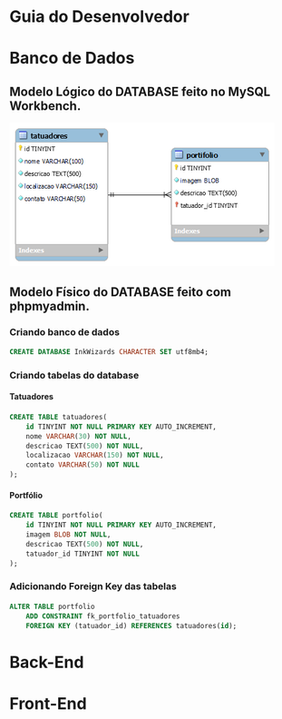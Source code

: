 # Guia do Desenvolvedor

# Banco de Dados
## Modelo Lógico do DATABASE feito no MySQL Workbench.

![Modelo-logico-InkWizards](/database/Workbench/tatuadores.png)

## Modelo Físico do DATABASE feito com phpmyadmin.

### Criando banco de dados

```sql
CREATE DATABASE InkWizards CHARACTER SET utf8mb4;
```

### Criando tabelas do database

#### Tatuadores

```sql
CREATE TABLE tatuadores(
    id TINYINT NOT NULL PRIMARY KEY AUTO_INCREMENT,
    nome VARCHAR(30) NOT NULL,
    descricao TEXT(500) NOT NULL,
    localizacao VARCHAR(150) NOT NULL,
    contato VARCHAR(50) NOT NULL
);
```

#### Portfólio
```sql
CREATE TABLE portfolio(
    id TINYINT NOT NULL PRIMARY KEY AUTO_INCREMENT,
    imagem BLOB NOT NULL,
    descricao TEXT(500) NOT NULL,
    tatuador_id TINYINT NOT NULL
);    
```

### Adicionando Foreign Key das tabelas
```sql
ALTER TABLE portfolio
    ADD CONSTRAINT fk_portfolio_tatuadores
    FOREIGN KEY (tatuador_id) REFERENCES tatuadores(id); 
```


# Back-End



# Front-End

